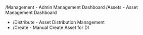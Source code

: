 /Management                 - Admin Management Dashboard
/Assets                     - Asset Management Dashboard
- /Distribute               - Asset Distribution Management
- /Create                   - Manual Create Asset for DI